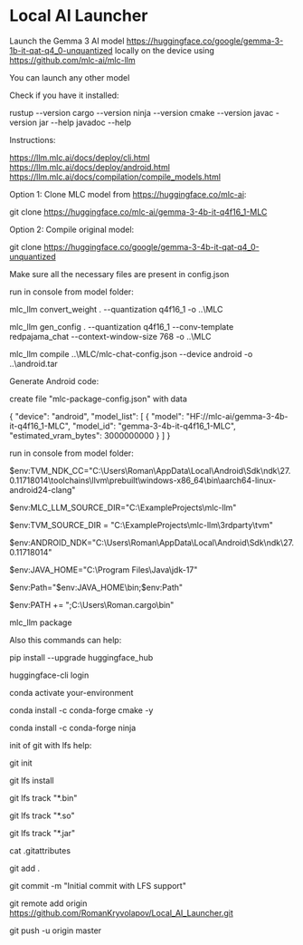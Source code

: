 # Local AI Launcher

Launch the Gemma 3 AI model
https://huggingface.co/google/gemma-3-1b-it-qat-q4_0-unquantized
locally on the device using
https://github.com/mlc-ai/mlc-llm

You can launch any other model

Check if you have it installed:

rustup --version
cargo --version
ninja --version
cmake --version
javac -version
jar --help
javadoc --help

Instructions:

https://llm.mlc.ai/docs/deploy/cli.html
https://llm.mlc.ai/docs/deploy/android.html
https://llm.mlc.ai/docs/compilation/compile_models.html

Option 1: Clone MLC model from https://huggingface.co/mlc-ai:

git clone https://huggingface.co/mlc-ai/gemma-3-4b-it-q4f16_1-MLC

Option 2: Compile original model:

git clone https://huggingface.co/google/gemma-3-4b-it-qat-q4_0-unquantized

Make sure all the necessary files are present in config.json

run in console from model folder:

mlc_llm convert_weight . --quantization q4f16_1 -o ..\MLC

mlc_llm gen_config . --quantization q4f16_1 --conv-template redpajama_chat --context-window-size 768 -o ..\MLC

mlc_llm compile ..\MLC/mlc-chat-config.json --device android -o ..\android.tar

Generate Android code:

create file "mlc-package-config.json" with data

{
 "device": "android",
 "model_list": [
  {
  "model": "HF://mlc-ai/gemma-3-4b-it-q4f16_1-MLC",
  "model_id": "gemma-3-4b-it-q4f16_1-MLC",
  "estimated_vram_bytes": 3000000000
  }
 ]
}

run in console from model folder:

$env:TVM_NDK_CC="C:\Users\Roman\AppData\Local\Android\Sdk\ndk\27.0.11718014\toolchains\llvm\prebuilt\windows-x86_64\bin\aarch64-linux-android24-clang"

$env:MLC_LLM_SOURCE_DIR="C:\ExampleProjects\mlc-llm"

$env:TVM_SOURCE_DIR = "C:\ExampleProjects\mlc-llm\3rdparty\tvm"

$env:ANDROID_NDK="C:\Users\Roman\AppData\Local\Android\Sdk\ndk\27.0.11718014"

$env:JAVA_HOME="C:\Program Files\Java\jdk-17"

$env:Path="$env:JAVA_HOME\bin;$env:Path"

$env:PATH += ";C:\Users\Roman\.cargo\bin"

mlc_llm package

Also this commands can help:

pip install --upgrade huggingface_hub

huggingface-cli login

conda activate your-environment

conda install -c conda-forge cmake -y

conda install -c conda-forge ninja

init of git with lfs help:

git init

git lfs install

git lfs track "*.bin"  

git lfs track "*.so"

git lfs track "*.jar"

cat .gitattributes

git add .

git commit -m "Initial commit with LFS support"

git remote add origin https://github.com/RomanKryvolapov/Local_AI_Launcher.git

git push -u origin master